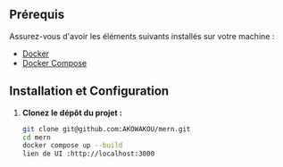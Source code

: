 
## Prérequis

Assurez-vous d'avoir les éléments suivants installés sur votre machine :
- [Docker](https://www.docker.com/get-started)
- [Docker Compose](https://docs.docker.com/compose/install/)

## Installation et Configuration

1. **Clonez le dépôt du projet :**
   ```bash
   git clone git@github.com:AKOWAKOU/mern.git
   cd mern
   docker compose up --build
   lien de UI :http://localhost:3000 
